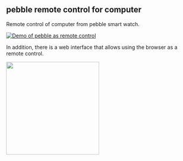 ## pebble remote control for computer

Remote control of computer from pebble smart watch.

[![Demo of pebble as remote control](https://img.youtube.com/vi/Y7ooxm9lhKY/0.jpg)](https://www.youtube.com/watch?v=Y7ooxm9lhKY)

In addition, there is a web interface that allows using the browser as a remote control.

<img src="https://github.com/kvark85/pebble_remote_control_for_computer/raw/master/images/web_interface.jpg" width="250" >
